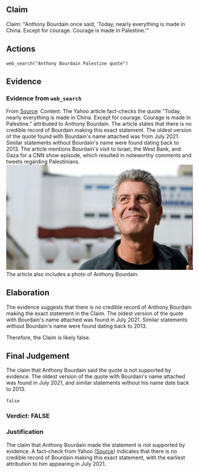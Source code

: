 ## Claim
Claim: "Anthony Bourdain once said, 'Today, nearly everything is made in China. Except for courage. Courage is made in Palestine.'"

## Actions
```
web_search("Anthony Bourdain Palestine quote")
```

## Evidence
### Evidence from `web_search`
From [Source](https://www.yahoo.com/entertainment/fact-check-anthony-bourdain-once-140000174.html): 
Content: The Yahoo article fact-checks the quote "Today, nearly everything is made in China. Except for courage. Courage is made in Palestine." attributed to Anthony Bourdain. The article states that there is no credible record of Bourdain making this exact statement. The oldest version of the quote found with Bourdain's name attached was from July 2021. Similar statements without Bourdain's name were found dating back to 2013. The article mentions Bourdain's visit to Israel, the West Bank, and Gaza for a CNN show episode, which resulted in noteworthy comments and tweets regarding Palestinians. ![image 12665](media/2025-08-31_14-32-1756650720-692459.jpg) The article also includes a photo of Anthony Bourdain.


## Elaboration
The evidence suggests that there is no credible record of Anthony Bourdain making the exact statement in the Claim. The oldest version of the quote with Bourdain's name attached was found in July 2021. Similar statements without Bourdain's name were found dating back to 2013.

Therefore, the Claim is likely false.


## Final Judgement
The claim that Anthony Bourdain said the quote is not supported by evidence. The oldest version of the quote with Bourdain's name attached was found in July 2021, and similar statements without his name date back to 2013.

`false`

### Verdict: FALSE

### Justification
The claim that Anthony Bourdain made the statement is not supported by evidence. A fact-check from Yahoo ([Source](https://www.yahoo.com/entertainment/fact-check-anthony-bourdain-once-140000174.html)) indicates that there is no credible record of Bourdain making this exact statement, with the earliest attribution to him appearing in July 2021.
